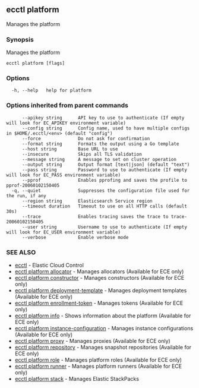 ## ecctl platform

Manages the platform

### Synopsis

Manages the platform

```
ecctl platform [flags]
```

### Options

```
  -h, --help   help for platform
```

### Options inherited from parent commands

```
      --apikey string      API key to use to authenticate (If empty will look for EC_APIKEY environment variable)
      --config string      Config name, used to have multiple configs in $HOME/.ecctl/<env> (default "config")
      --force              Do not ask for confirmation
      --format string      Formats the output using a Go template
      --host string        Base URL to use
      --insecure           Skips all TLS validation
      --message string     A message to set on cluster operation
      --output string      Output format [text|json] (default "text")
      --pass string        Password to use to authenticate (If empty will look for EC_PASS environment variable)
      --pprof              Enables pprofing and saves the profile to pprof-20060102150405
  -q, --quiet              Suppresses the configuration file used for the run, if any
      --region string      Elasticsearch Service region
      --timeout duration   Timeout to use on all HTTP calls (default 30s)
      --trace              Enables tracing saves the trace to trace-20060102150405
      --user string        Username to use to authenticate (If empty will look for EC_USER environment variable)
      --verbose            Enable verbose mode
```

### SEE ALSO

* [ecctl](ecctl.md)	 - Elastic Cloud Control
* [ecctl platform allocator](ecctl_platform_allocator.md)	 - Manages allocators (Available for ECE only)
* [ecctl platform constructor](ecctl_platform_constructor.md)	 - Manages constructors (Available for ECE only)
* [ecctl platform deployment-template](ecctl_platform_deployment-template.md)	 - Manages deployment templates (Available for ECE only)
* [ecctl platform enrollment-token](ecctl_platform_enrollment-token.md)	 - Manages tokens (Available for ECE only)
* [ecctl platform info](ecctl_platform_info.md)	 - Shows information about the platform (Available for ECE only)
* [ecctl platform instance-configuration](ecctl_platform_instance-configuration.md)	 - Manages instance configurations (Available for ECE only)
* [ecctl platform proxy](ecctl_platform_proxy.md)	 - Manages proxies (Available for ECE only)
* [ecctl platform repository](ecctl_platform_repository.md)	 - Manages snapshot repositories (Available for ECE only)
* [ecctl platform role](ecctl_platform_role.md)	 - Manages platform roles (Available for ECE only)
* [ecctl platform runner](ecctl_platform_runner.md)	 - Manages platform runners (Available for ECE only)
* [ecctl platform stack](ecctl_platform_stack.md)	 - Manages Elastic StackPacks

